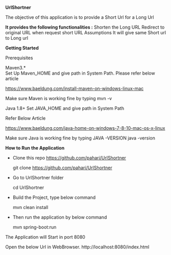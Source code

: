 <b>UrlShortner</b>

The objective of this application is to provide a Short Url for a Long Url

<b>It provides the following functionalities :</b>
Shorten the Long URL 
Redirect to original URL when request short URL
Assumptions
It will give same Short url to Long url 

<b>Getting Started</b>

Prerequisites

Maven3.*  
Set Up Maven_HOME and give path in System Path.
Please refer below article

https://www.baeldung.com/install-maven-on-windows-linux-mac

Make sure Maven is working fine by typing mvn -v

Java 1.8+ 
Set JAVA_HOME and give path in System Path

Refer Below Article

https://www.baeldung.com/java-home-on-windows-7-8-10-mac-os-x-linux

Make sure Java is working fine by typing JAVA -VERSION
java -version

<b>How to Run the Application</b>
- Clone this repo https://github.com/pahari/UrlShortner

    git clone https://github.com/pahari/UrlShortner
- Go to UrlShortner folder

    cd UrlShortner
 - Build the Project, type below command
 
 
      mvn clean install
      
 - Then run the application by below command
 
    mvn spring-boot:run
    
 The Application will Start in port 8080

Open the below Url in WebBrowser.
http://localhost:8080/index.html


